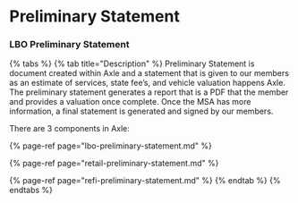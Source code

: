 # Preliminary Statement

### **LBO Preliminary Statement**

{% tabs %}
{% tab title="Description" %}
Preliminary Statement is document created within Axle and a statement that is given to our members as an estimate of services, state fee’s, and vehicle valuation happens Axle. The preliminary statement generates a report that is a PDF that the member and provides a valuation once complete. Once the MSA has more information, a final statement is generated and signed by our members.

There are 3 components in Axle:

{% page-ref page="lbo-preliminary-statement.md" %}

{% page-ref page="retail-preliminary-statement.md" %}

{% page-ref page="refi-preliminary-statement.md" %}
{% endtab %}
{% endtabs %}



